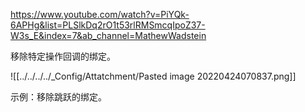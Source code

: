 https://www.youtube.com/watch?v=PiYQk-6APHg&list=PLSlkDq2rO1t53rlRMSmcqIpoZ37-W3s_E&index=7&ab_channel=MathewWadstein

移除特定操作回调的绑定。

![[../../../../_Config/Attatchment/Pasted image 20220424070837.png]]

示例：移除跳跃的绑定。
